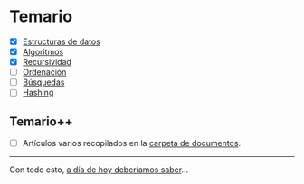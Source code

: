 # Temario

- [x] [Estructuras de datos](01-estructurasDeDatos/README.md)
- [x] [Algoritmos](02-algoritmos/README.md)
- [x] [Recursividad](03-recursividad/README.md)
- [ ] [Ordenación](04-ordenacion/README.md)
- [ ] [Búsquedas](05-busquedas/README.md)
- [ ] [Hashing](06-hashing/README.md)

## Temario++

- [ ] Artículos varios recopilados en la [carpeta de documentos](/documentos/README.md).

---

Con todo esto, [a día de hoy deberíamos saber](aDiaDeHoy.md)...
